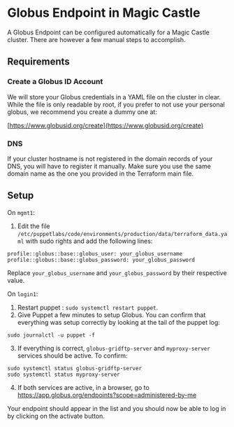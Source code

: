 # Globus Endpoint in Magic Castle

A Globus Endpoint can be configured automatically for a Magic Castle cluster.
There are however a few manual steps to accomplish.

## Requirements
### Create a Globus ID Account

We will store your Globus credentials in a YAML file on the cluster in
clear. While the file is only readable by root, if you prefer to not use your
personal globus, we recommend you create a dummy one at:

[https://www.globusid.org/create](https://www.globusid.org/create)

### DNS

If your cluster hostname is not registered in the domain records of your DNS,
you will have to register it manually. Make sure you use the same domain name
as the one you provided in the Terraform main file.

## Setup

On `mgmt1`:
1. Edit the file `/etc/puppetlabs/code/environments/production/data/terraform_data.yaml` with sudo rights
and add the following lines:
```
profile::globus::base::globus_user: your_globus_username
profile::globus::base::globus_password: your_globus_password
```
Replace `your_globus_username` and `your_globus_password` by their respective value.

On `login1`:
1. Restart puppet : `sudo systemctl restart puppet`.
2. Give Puppet a few minutes to setup Globus. You can confirm that
everything was setup correctly by looking at the tail of the puppet log:
```
sudo journalctl -u puppet -f
```
3. If everything is correct, `globus-gridftp-server` and `myproxy-server`
services should be active. To confirm:
```
sudo systemctl status globus-gridftp-server
sudo systemctl status myproxy-server
```
4. If both services are active, in a browser, go to
https://app.globus.org/endpoints?scope=administered-by-me

Your endpoint should appear in the list and you should now be able to log in
by clicking on the activate button.
